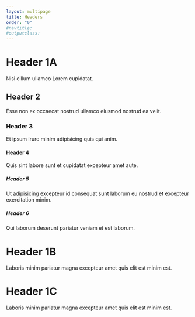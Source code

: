 ```yaml
---
layout: multipage
title: Headers
order: "0"
#navtitle:
#outputclass:
---
```

 
# Header 1A
Nisi cillum ullamco Lorem cupidatat.

## Header 2
Esse non ex occaecat nostrud ullamco eiusmod nostrud ea velit. 

### Header 3
Et ipsum irure minim adipisicing quis qui anim.

#### Header 4
Quis sint labore sunt et cupidatat excepteur amet aute.

##### Header 5
Ut adipisicing excepteur id consequat sunt laborum eu nostrud et excepteur exercitation minim.

##### Header 6
Qui laborum deserunt pariatur veniam et est laborum.

# Header 1B
Laboris minim pariatur magna excepteur amet quis elit est minim est.


# Header 1C
Laboris minim pariatur magna excepteur amet quis elit est minim est.